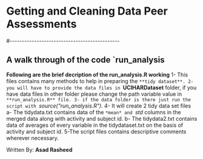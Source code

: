 # Getting and Cleaning Data Peer Assessments
#---------------------------------------------
## A walk through of the code `**run_analysis**

**Following are the brief decription of the run_analysis.R working**
1- This files contains many methods to help in preparing the `**tidy dataset**.
2- you will have to provide the data files in `**UCIHARDataset** folder, if you have data files in other folder please change the path variable value in `**run_analysis.R** file.
3- if the data folder is there just run the script with `*source("run_analysis.R")*.
4- It will create 2 tidy data set files 
  a- The tidydata.txt contains data of the `*mean* and `*std* columns in the merged data along with activity and subject id.
  b- The tidydata2.txt contains data of averages of every variable in the tidydataset.txt on the basis of activity and subject id.
5-The script files contains descriptive comments wherever necessary.

Written By:
  **Asad Rasheed**
